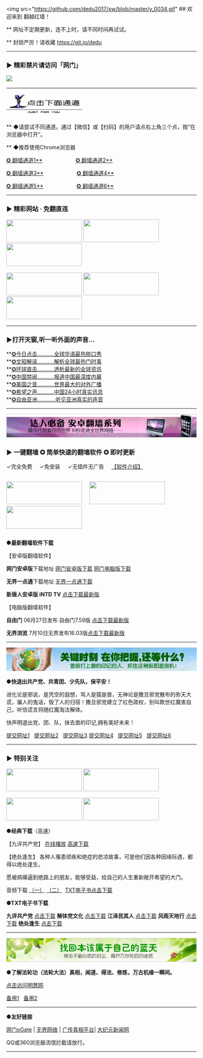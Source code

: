 <img src="https://github.com/dedu2017/xw/blob/master/y_0034.gif" ## 欢迎来到 翻越红墙！

  ** 网址不定期更新，连不上时，请不同时间再试试。
  
  ** 封锁严厉！请收藏 https://git.io/dedu 

------------------------------------------------------------

### ▶ 精彩禁片请访问「网门」
<a href="http://kjdfug.dedu.me" target="_blank"><img src="https://cloud.githubusercontent.com/assets/18081243/14478287/b9c5c8a4-0157-11e6-8366-5f4616f09815.jpg" width="639"></a>

------------------------------------------------------------

<img src="https://github.com/dedu2017/xw/blob/master/3704344.gif" width="200"  height="60"></a>


** ◆请尝试不同通道。通过【微信】或【扫码】的用户请点右上角三个点，按“在浏览器中打开”。

** ◆推荐使用Chrome浏览器

**<a href="https://s3.eu-west-2.amazonaws.com/ogatel/oGate.htm?from=apple">**✪ 翻墙通道1**</a>　　　　　　
**<a href="https://s3.eu-central-1.amazonaws.com/ogatef/oGate.htm?from=apple">**✪ 翻墙通道2**</a>

**<a href="https://s3.eu-central-1.amazonaws.com/ogatef/oGate.htm?from=apple">**✪ 翻墙通道3**</a>　　　　　　
**<a href="https://s3-ap-southeast-2.amazonaws.com/ogatey/oGate.htm?from=apple">**✪ 翻墙通道4**</a>　 

**<a href="https://s3.ap-northeast-2.amazonaws.com/ogates/oGate.htm?from=apple">**✪ 翻墙通道5**</a>　　　　　　
**<a href="https://s3.ap-south-1.amazonaws.com/ogatem/oGate.htm?from=apple">**✪ 翻墙通道6**</a>


------------------------------------------------------------
 
### ▶ 精彩网站 · 免翻直连
<a href="https://dfocbrl2lfmvs.cloudfront.net" target="_blank"><img src="https://cloud.githubusercontent.com/assets/18081243/14402096/9e16edb0-fe6c-11e5-98c0-93af6a9f5eaa.jpg" width="200" height="60"></a>
<a href="https://d2gjcnxwl842bc.cloudfront.net" target="_blank"><img src="https://cloud.githubusercontent.com/assets/18081243/14279305/ecd90f00-fb6f-11e5-9209-9e87ac83a894.jpg" width="200" height="60"></a>
<a href="https://d26yldu3tsydd.cloudfront.net" target="_blank"><img src="https://cloud.githubusercontent.com/assets/18081243/14279322/039e9a2a-fb70-11e5-8113-b008899a802e.jpg" width="200" height="60"></a>

<a href="https://d2v176tbnajwgp.cloudfront.net" target="_blank"><img src="https://cloud.githubusercontent.com/assets/18081243/14279334/19cc6c14-fb70-11e5-87a4-2f6a69794ce3.jpg" width="200" height="60"></a>
<a href="https://dfocbrl2lfmvs.cloudfront.net/do/Q_aZ/xiLgkjxzaAhg9LxjX/" target="_blank"><img src="https://cloud.githubusercontent.com/assets/18081243/14279252/933a6c1e-fb6f-11e5-9a76-3a443b1dc962.jpg" width="200" height="60"></a>
<a href="http://d2yo55qh5v3h5b.cloudfront.net" target="_blank"><img src="https://cloud.githubusercontent.com/assets/18081243/14279366/3c3df178-fb70-11e5-86f1-38a9771cf3db.jpg" width="200" height="60"></a>

------------------------------------------------------------
### ▶打开天窗,听一听外面的声音...
   <td align=center>  
**<a href="https://s3.eu-central-1.amazonaws.com/ogatef/oGate.htm?c816850&from=apple">✪今日点击...........全球华语最热脱口秀</a><br/>
  </tr>
  <tr>
    <td align=center>
**<a href="https://s3.eu-central-1.amazonaws.com/ogatef/oGate.htm?c816857&from=apple">✪文昭解读...........解析全球最热门时事</a><br/>
   </tr>
  <tr>
    <td align=center>
**<a href="https://s3.eu-central-1.amazonaws.com/ogatef/oGate.htm?c816855&from=apple">✪环球直击...........透析最新的全球资讯</a><br/>
   </tr>
  <tr>
      <td align=center>
**<a href="https://s3.eu-central-1.amazonaws.com/ogatef/oGate.htm?c816860&from=apple">✪中国禁闻...........报道中国最深度内幕</a><br/>
   </tr>
  <tr>
      <td align=center>      
**<a href="https://s3.eu-central-1.amazonaws.com/ogatef/oGate.htm?c816479&from=apple">✪美国之音...........世界最大的对外广播</a><br/>
   </tr>
  <tr>
    <td align=center>
**<a href="https://s3.eu-central-1.amazonaws.com/ogatef/oGate.htm?c816456&from=apple">✪希望之声...........中国24小时真实讯息</a><br/>
   </tr>
  <tr>
      <td align=center>
**<a href="https://s3.eu-central-1.amazonaws.com/ogatef/oGate.htm?c816424&from=apple">✪自由亚洲............听见亚洲真实的声音</a><br/>
   </tr>
  <tr>
 
------------------------------------------------------------
</a>![](https://raw.githubusercontent.com/osurf/up/master/tu2.gif)

### ▶ 一键翻墙 ✪ 简单快速的翻墙软件 ✪ 即时更新
✓完全免费 &nbsp;&nbsp;&nbsp; ✓免安装  &nbsp;&nbsp;&nbsp;  ✓无插件无广告  &nbsp;&nbsp;&nbsp; 
[【软件介绍】](https://github.com/tomalltruthforyou/truth/issues/1)

<a href="http://git.io/HNvvvQ"><img src="https://cloud.githubusercontent.com/assets/13546896/8962834/542bc3b2-35f7-11e5-8cd8-d275cecec187.jpg" width="200"  height="60"></a>
<a href="http://git.io/2S1IBQ" target="_blank"><img src="https://cloud.githubusercontent.com/assets/13546896/8963614/a7cea12a-35fb-11e5-8285-2c052e5ea386.jpg" width="200"  height="60"  hspace= 15></a>
<a href="https://git.io/fgp" target="_blank"><img src="https://cloud.githubusercontent.com/assets/13546896/8962833/542b236c-35f7-11e5-9b6b-5ecef4e6a46e.jpg" width="200"  height="60" ></a></p>
------------------------------------------------------------

**●最新翻墙软件下载**

【安卓版翻墙软件】

**网门安卓版**下载地址 [网门安卓版下载](https://raw.githubusercontent.com/ogate/up/master/chrome.apk) 
[网门电脑版下载](https://raw.githubusercontent.com/ogate/up/master/chrome.zip) 

**无界一点通**下载地址 [无界一点通下载](https://raw.githubusercontent.com/osurf/osurf/master/um.apk?1234)

**新唐人安卓版 iNTD TV**  [点击下载最新版](https://raw.githubusercontent.com/osurf/osurf/master/iNTD_TV.apk)



【电脑版翻墙软件】  

**自由门** 06月27日发布 自由门7.59版 [点击下载最新版](https://raw.githubusercontent.com/osurf/osurf/master/fg.rar)  

**无界浏览** 7月10日无界发布16.03版[点击下载最新版](https://raw.githubusercontent.com/osurf/osurf/master/u.rar)

------------------------------------------------------------

![](https://raw.githubusercontent.com/osurf/up/master/tu3.gif)

**●快退出共产党、共青团、少先队，保平安！**

进化论是邪说，是凭空的遐想，骂人是猿是兽，无神论是撒旦邪党散布的弥天大谎，骗人的鬼话，毁了人的归宿！撒旦邪党建立了红色政权，别叫欺世红魔害自己，听信谎言将随红魔淘汰解体。

快声明退出党、团、队，抹去兽的印记,拥有美好未来！

[提交网址1](http://358.dedu.me/?ogST.aspx?&from=apple&tag=114})   [提交网址2](http://3oh58.dedu.me/?ogST.aspx?&from=apple&tag=11jhsh)   [提交网址3](http://3dsgd58.dedu.me/?ogST.aspx?&from=apple&tag=11ksfaw) 
[提交网址4](http://ewgerw8.dedu.me/?ogST.aspx?&from=apple&tag=dsg2)   [提交网址5](http://3sfa58.dedu.me/?ogST.aspx?&from=apple&tag=dsq4)   [提交网址6](http://3asfwr58.dedu.me/?ogST.aspx?&from=apple&tag=13532514) 

---------------------------------------------------------


### ▶ 特别关注
<a href="https://d229rk9l49nnml.cloudfront.net/falsefire.mp4?from=apple" target="_blank"><img src="https://cloud.githubusercontent.com/assets/19641471/17117230/38bad78a-5289-11e6-8790-1230d796c19e.jpg" width="200" height="60"></a>
<a href="https://github.com/tomalltruthforyou/BaiNianCCP/blob/master/README.md" target="_blank"><img src="https://cloud.githubusercontent.com/assets/18081243/24839779/6b975d1e-1d26-11e7-9d5e-9d9593e235fe.jpg" width="200" height="60"></a>


<a href="https://d36twsqkt5gsfh.cloudfront.net/TieZheng.mp4?from=apple" target="_blank"><img src="https://cloud.githubusercontent.com/assets/18081243/24839780/6baeb8d8-1d26-11e7-9da8-406fed93980c.jpg" width="200" height="60"></a>
<a href="https://d229rk9l49nnml.cloudfront.net/cangzishi.mp4?from=apple" target="_blank"><img src="https://cloud.githubusercontent.com/assets/18081243/14375609/ea4c21fe-fda5-11e5-95f8-c123c2420cb8.jpg" width="200" height="60"></a>

**●经典下载**（高速）

【九评共产党】 [在线播放](https://git.io/tv123) [高速下载](https://mega.nz/#F!Z94yBTbb!CV0DrfTCPTQr9P2NYR_row)

【绝处逢生】 各种人罹患顽疾和绝症的悲凉故事，可是他们因各种因缘际遇，都得以绝处逢生。

愿被病痛逼到绝路上的朋友，能够受益，给自己的人生重新敞开希望的大门。

音频下载 [（一）](https://web.opendrive.com/api/v1/download/file.json/OTBfMTE3OTY4NTZfR2RoOEY?session_id=1482584641471816008&inline=0) [（二）](https://web.opendrive.com/api/v1/download/file.json/OTBfMTE3OTY4NThfWU8zV1g?session_id=1482584641471816008&inline=0)  [TXT电子书点击下载](https://raw.githubusercontent.com/osurf/osurf/master/ebook_jcfs.zip)

**●TXT电子书下载**

**九评共产党** [点击下载](https://raw.githubusercontent.com/osurf/osurf/master/ebook_9p.zip)
**解体党文化** [点击下载](https://raw.githubusercontent.com/osurf/osurf/master/ebook_jtdwh.zip)
**江泽民其人** [点击下载](https://raw.githubusercontent.com/osurf/osurf/master/ebook_jqr.zip)
**风雨天地行** [点击下载](https://raw.githubusercontent.com/osurf/osurf/master/ebook_fytdx.zip)
**绝处逢生** [点击下载](https://raw.githubusercontent.com/osurf/osurf/master/ebook_jcfs.zip)

-------------------------------------------------------------

![](https://raw.githubusercontent.com/osurf/up/master/tu4.gif)

**●了解法轮功（法轮大法）真相，闻道、得法、修炼，万古机缘一瞬间。**

[点击访问明慧网](http://t.cn/Ri80wPK) 

[备用1](http://li.1x.de)    [备用2](http://fa.x9.eu)

-----------------------------------------------------------

**●友好链接**

[网门oGate](https://github.com/ogate/ogate)   | [无界网络](https://github.com/bannedbook/fanqiang/wiki#to-wjw) | [广传真相平台](https://github.com/bannedbook/fanqiang/wiki#gczxpt)| [大纪元新闻网](http://t.cn/Ri80wPo)

QQ或360浏览器流氓拦截请放行。


-----------------------------------------------------------
